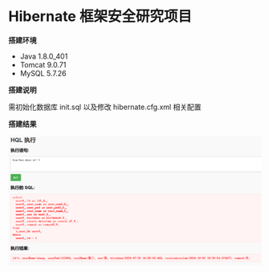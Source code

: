 # Hibernate 框架安全研究项目

**搭建环境**
- Java 1.8.0_401
- Tomcat 9.0.71
- MySQL 5.7.26

**搭建说明**

需初始化数据库 init.sql 以及修改 hibernate.cfg.xml 相关配置

**搭建结果**

![img.png](img.png)

